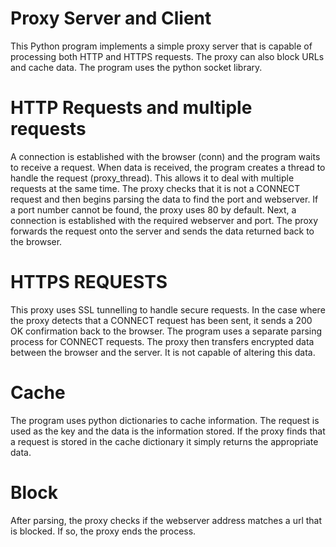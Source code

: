 # Proxy Server and Client

This Python program implements a simple proxy server that is capable of processing both
HTTP and HTTPS requests. The proxy can also block URLs and cache data. The program uses
the python socket library.

# HTTP Requests and multiple requests

A connection is established with the browser (conn) and the program waits to receive a
request. When data is received, the program creates a thread to handle the request
(proxy_thread). This allows it to deal with multiple requests at the same time. The proxy
checks that it is not a CONNECT request and then begins parsing the data to find the port
and webserver. If a port number cannot be found, the proxy uses 80 by default.
Next, a connection is established with the required webserver and port. The proxy forwards
the request onto the server and sends the data returned back to the browser.

# HTTPS REQUESTS

This proxy uses SSL tunnelling to handle secure requests. In the case where the proxy
detects that a CONNECT request has been sent, it sends a 200 OK confirmation back to the
browser. The program uses a separate parsing process for CONNECT requests. The proxy
then transfers encrypted data between the browser and the server. It is not capable of
altering this data.

# Cache

The program uses python dictionaries to cache information. The request is used as the key
and the data is the information stored. If the proxy finds that a request is stored in the
cache dictionary it simply returns the appropriate data.

# Block

After parsing, the proxy checks if the webserver address matches a url that is blocked. If so,
the proxy ends the process.
